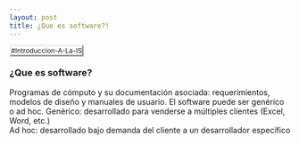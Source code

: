 ```yaml
---
layout: post
title: ¿Que es software?!
---
```


<tagg style="
    font-size: 12px;
    border-style: outset;
">#Introduccion-A-La-IS</tagg> 

### ¿Que es software? 
Programas de cómputo y su documentación asociada: requerimientos, modelos de diseño y manuales de usuario. El software puede ser genérico o ad hoc. 
Genérico: desarrollado para venderse a múltiples clientes (Excel, Word, etc.)  
Ad hoc: desarrollado bajo demanda del cliente a un desarrollador específico
